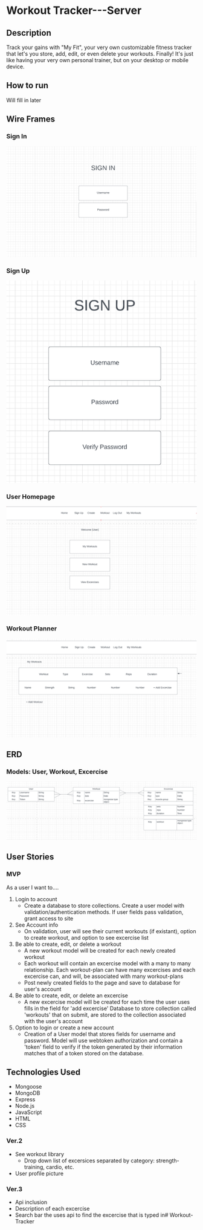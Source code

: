 # Workout Tracker---Server

## Description

Track your gains with "My Fit", your very own customizable fitness tracker that let's you store, add, edit, or even delete your workouts. Finally! It's just like having your very own personal trainer, but on your desktop or mobile device. 

## How to run

Will fill in later

## Wire Frames

### Sign In 
![Sign In](planning/wireframes/sign-in.png)

### Sign Up 
![Sign Up](planning/wireframes/sign-up-page.png)

### User Homepage
![Homepage](planning/wireframes/home-page.png)

### Workout Planner 
![Workout Page](planning/wireframes/workout-planner-page.png)

## ERD 

### Models: User, Workout, Excercise

![ERD](planning/erd/erd.png)


## User Stories

### MVP

As a user I want to....

1. Login to account
    - Create a database to store collections. Create a user model with validation/authentication methods. If user fields pass validation, grant access to site
2. See Account info
    - On validation, user will see their current workouts (if existant), option to create workout, and option to see excercise list
3. Be able to create, edit, or delete a workout
    - A new workout model will be created for each newly created workout
    - Each workout will contain an excercise model with a many to many relationship. Each workout-plan can have many excercises and each excercise can, and will, 
        be associated with many workout-plans
    - Post newly created fields to the page and save to database for user's account
4. Be able to create, edit, or delete an excercise
    - A new excercise model will be created for each time the user uses fills in the field for 'add excercise'
        Database to store collection called 'workouts' that on submit, are stored to the collection associated with the user's account
5. Option to login or create a new account
    - Creation of a User model that stores fields for username and password. Model will use webtoken authorization and contain a 'token' field to verify
    if the token generated by their information matches that of a token stored on the database.

 
## Technologies Used
- Mongoose
- MongoDB
- Express
- Node.js
- JavaScript
- HTML
- CSS

### Ver.2

- See workout library
    - Drop down list of excersices separated by category: strength-training, cardio, etc.
- User profile picture

### Ver.3
- Api inclusion
- Description of each excercise
- Search bar the uses api to find the excercise that is typed in# Workout-Tracker
